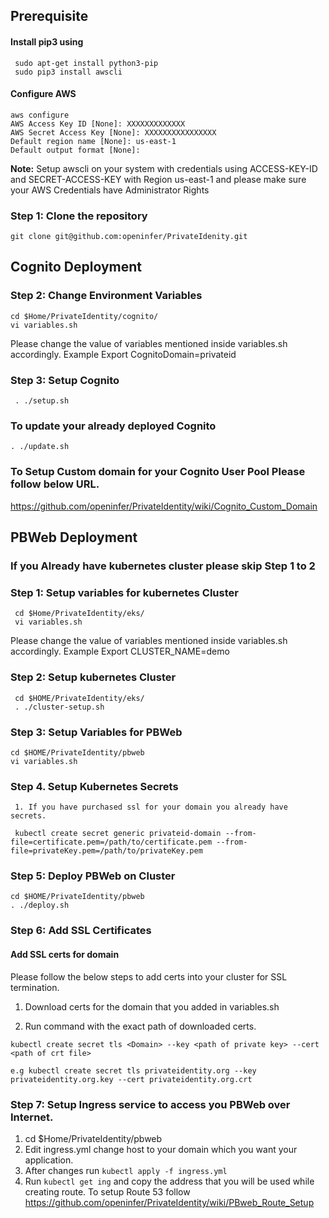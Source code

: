 ## Prerequisite


#### Install pip3 using 
     sudo apt-get install python3-pip
     sudo pip3 install awscli

#### Configure AWS
    aws configure 
    AWS Access Key ID [None]: XXXXXXXXXXXXX
    AWS Secret Access Key [None]: XXXXXXXXXXXXXXXX
    Default region name [None]: us-east-1
    Default output format [None]:
**Note:** Setup awscli on your system with credentials using ACCESS-KEY-ID and SECRET-ACCESS-KEY with Region us-east-1 and please make sure your AWS Credentials have Administrator Rights

### Step 1: Clone the repository

    git clone git@github.com:openinfer/PrivateIdenity.git

## Cognito Deployment

### Step 2: Change Environment Variables
    cd $Home/PrivateIdentity/cognito/
    vi variables.sh

Please change the value of variables mentioned inside variables.sh accordingly.
   Example Export CognitoDomain=privateid

### Step 3: Setup Cognito
     . ./setup.sh

### To update your already deployed Cognito 
    . ./update.sh

### To Setup Custom domain for your Cognito User Pool Please follow below URL.
 https://github.com/openinfer/PrivateIdentity/wiki/Cognito_Custom_Domain

## PBWeb Deployment

### If you Already have kubernetes cluster please skip Step 1 to 2

### Step 1: Setup variables for kubernetes Cluster

     cd $Home/PrivateIdentity/eks/
     vi variables.sh

Please change the value of variables mentioned inside variables.sh accordingly.
   Example Export CLUSTER_NAME=demo

### Step 2: Setup kubernetes Cluster
     cd $HOME/PrivateIdentity/eks/
     . ./cluster-setup.sh

### Step 3: Setup Variables for PBWeb
    cd $HOME/PrivateIdentity/pbweb
    vi variables.sh
     
### Step 4. Setup Kubernetes Secrets
     1. If you have purchased ssl for your domain you already have secrets.

     kubectl create secret generic privateid-domain --from-file=certificate.pem=/path/to/certificate.pem --from-file=privateKey.pem=/path/to/privateKey.pem


### Step 5: Deploy PBWeb on Cluster
    cd $HOME/PrivateIdentity/pbweb
    . ./deploy.sh

### Step 6: Add SSL Certificates

#### Add SSL certs for domain 

Please follow the below steps to add certs into your cluster for SSL termination.

1. Download certs for the domain that you added in variables.sh

2. Run command with the exact path of downloaded certs.

```kubectl create secret tls <Domain> --key <path of private key> --cert <path of crt file>``` 

    e.g kubectl create secret tls privateidentity.org --key privateidentity.org.key --cert privateidentity.org.crt

### Step 7: Setup Ingress service to access you PBWeb over Internet.

1. cd $Home/PrivateIdentity/pbweb
2. Edit ingress.yml change host to your domain which you want your application.
3. After changes run `kubectl apply -f ingress.yml`
4. Run `kubectl get ing` and copy the address that you will be used while creating route.
To setup Route 53 follow https://github.com/openinfer/PrivateIdentity/wiki/PBweb_Route_Setup


    




     


    

